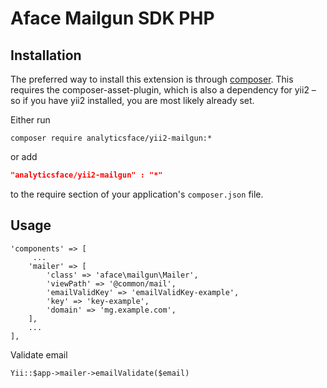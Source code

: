 Aface Mailgun SDK PHP
=====================


Installation
------------
The preferred way to install this extension is through [composer](http://getcomposer.org/download/). This requires the 
composer-asset-plugin, which is also a dependency for yii2 – so if you have yii2 installed, you are most likely already 
set.


Either run

```
composer require analyticsface/yii2-mailgun:*
```
or add

```json
"analyticsface/yii2-mailgun" : "*"
```

to the require section of your application's `composer.json` file.

Usage
-----

```
'components' => [
     ...
    'mailer' => [
        'class' => 'aface\mailgun\Mailer',
        'viewPath' => '@common/mail',
        'emailValidKey' => 'emailValidKey-example',
        'key' => 'key-example',
        'domain' => 'mg.example.com',
    ],
    ...
],
```

Validate email
```
Yii::$app->mailer->emailValidate($email)
```